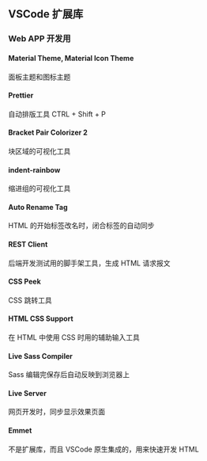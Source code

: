## VSCode 扩展库

### Web APP 开发用

#### Material Theme, Material Icon Theme

面板主题和图标主题

#### Prettier

自动排版工具
CTRL + Shift + P

#### Bracket Pair Colorizer 2

块区域的可视化工具

#### indent-rainbow

缩进组的可视化工具

#### Auto Rename Tag

HTML 的开始标签改名时，闭合标签的自动同步

#### REST Client

后端开发测试用的脚手架工具，生成 HTML 请求报文

#### CSS Peek

CSS 跳转工具

#### HTML CSS Support

在 HTML 中使用 CSS 时用的辅助输入工具

#### Live Sass Compiler

Sass 编辑完保存后自动反映到浏览器上

#### Live Server

网页开发时，同步显示效果页面

#### Emmet

不是扩展库，而且 VSCode 原生集成的，用来快速开发 HTML
